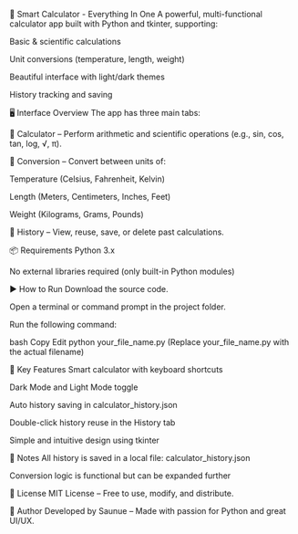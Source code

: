 🧮 Smart Calculator - Everything In One
A powerful, multi-functional calculator app built with Python and tkinter, supporting:

Basic & scientific calculations

Unit conversions (temperature, length, weight)

Beautiful interface with light/dark themes

History tracking and saving

🖥️ Interface Overview
The app has three main tabs:

🧮 Calculator – Perform arithmetic and scientific operations (e.g., sin, cos, tan, log, √, π).

🔄 Conversion – Convert between units of:

Temperature (Celsius, Fahrenheit, Kelvin)

Length (Meters, Centimeters, Inches, Feet)

Weight (Kilograms, Grams, Pounds)

📝 History – View, reuse, save, or delete past calculations.

📦 Requirements
Python 3.x

No external libraries required (only built-in Python modules)

▶️ How to Run
Download the source code.

Open a terminal or command prompt in the project folder.

Run the following command:

bash
Copy
Edit
python your_file_name.py
(Replace your_file_name.py with the actual filename)

🔧 Key Features
Smart calculator with keyboard shortcuts

Dark Mode and Light Mode toggle

Auto history saving in calculator_history.json

Double-click history reuse in the History tab

Simple and intuitive design using tkinter

📁 Notes
All history is saved in a local file: calculator_history.json

Conversion logic is functional but can be expanded further

📜 License
MIT License – Free to use, modify, and distribute.

🙌 Author
Developed by Saunue – Made with passion for Python and great UI/UX.